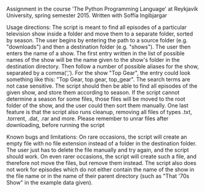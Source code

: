 Assignment in the course 'The Python Programming Language' at Reykjavík University, spring semester 2015.  Written with Soffía Ingibjargar
 
Usage directions:
The script is meant to find all episodes of a particular television show inside a folder and move them to a separate folder, sorted by season.
The user begins by entering the path to a source folder (e.g. "downloads") and then a destination folder (e.g. "shows").  The user then enters the name of a show.
The first entry written in the list of possible names of the show will be the name given to the show's folder in the destination directory.  Then follow a number of possible aliases for the show, separated by a comma(',').
For the show "Top Gear", the entry could look something like this: "Top Gear, top.gear, top_gear".  The search terms are not case sensitive.
The script should then be able to find all episodes of the given show, and store them according to season.  If the script cannot determine a season for some files, those files will be moved to the root folder of the show, and the user could then sort them manually.
One last feature is that the script also runs cleanup, removing all files of types .txt, .torrent, .dat, .rar and more.  Please remember to unrar files after downloading, before running the script

Known bugs and limitations:
On rare occasions, the script will create an empty file with no file extension instead of a folder in the destination folder.  The user just has to delete the file manually and try again, and the script should work.
On even rarer occasions, the script will create such a file, and therefore not move the files, but remove them instead.
The script also does not work for episodes which do not either contain the name of the show in the file name or in the name of their parent directory (such as "That '70s Show" in the example data given).
